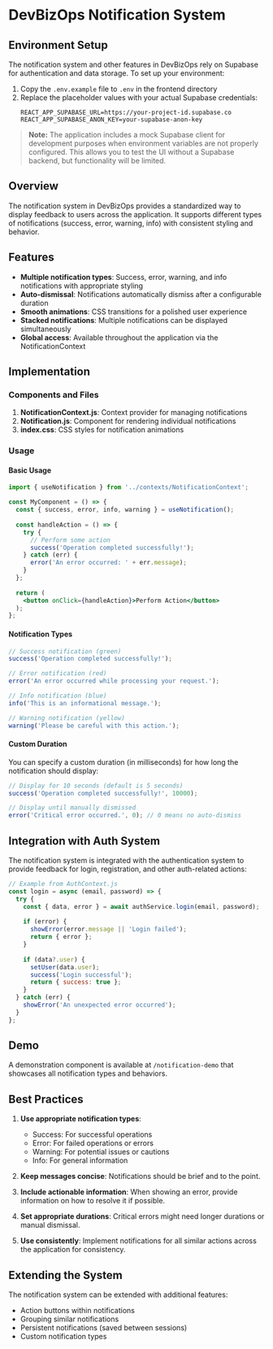 # DevBizOps Notification System

## Environment Setup

The notification system and other features in DevBizOps rely on Supabase for authentication and data storage. To set up your environment:

1. Copy the `.env.example` file to `.env` in the frontend directory
2. Replace the placeholder values with your actual Supabase credentials:
   ```
   REACT_APP_SUPABASE_URL=https://your-project-id.supabase.co
   REACT_APP_SUPABASE_ANON_KEY=your-supabase-anon-key
   ```

> **Note:** The application includes a mock Supabase client for development purposes when environment variables are not properly configured. This allows you to test the UI without a Supabase backend, but functionality will be limited.

## Overview

The notification system in DevBizOps provides a standardized way to display feedback to users across the application. It supports different types of notifications (success, error, warning, info) with consistent styling and behavior.

## Features

- **Multiple notification types**: Success, error, warning, and info notifications with appropriate styling
- **Auto-dismissal**: Notifications automatically dismiss after a configurable duration
- **Smooth animations**: CSS transitions for a polished user experience
- **Stacked notifications**: Multiple notifications can be displayed simultaneously
- **Global access**: Available throughout the application via the NotificationContext

## Implementation

### Components and Files

1. **NotificationContext.js**: Context provider for managing notifications
2. **Notification.js**: Component for rendering individual notifications
3. **index.css**: CSS styles for notification animations

### Usage

#### Basic Usage

```jsx
import { useNotification } from '../contexts/NotificationContext';

const MyComponent = () => {
  const { success, error, info, warning } = useNotification();
  
  const handleAction = () => {
    try {
      // Perform some action
      success('Operation completed successfully!');
    } catch (err) {
      error('An error occurred: ' + err.message);
    }
  };
  
  return (
    <button onClick={handleAction}>Perform Action</button>
  );
};
```

#### Notification Types

```jsx
// Success notification (green)
success('Operation completed successfully!');

// Error notification (red)
error('An error occurred while processing your request.');

// Info notification (blue)
info('This is an informational message.');

// Warning notification (yellow)
warning('Please be careful with this action.');
```

#### Custom Duration

You can specify a custom duration (in milliseconds) for how long the notification should display:

```jsx
// Display for 10 seconds (default is 5 seconds)
success('Operation completed successfully!', 10000);

// Display until manually dismissed
error('Critical error occurred.', 0); // 0 means no auto-dismiss
```

## Integration with Auth System

The notification system is integrated with the authentication system to provide feedback for login, registration, and other auth-related actions:

```jsx
// Example from AuthContext.js
const login = async (email, password) => {
  try {
    const { data, error } = await authService.login(email, password);
    
    if (error) {
      showError(error.message || 'Login failed');
      return { error };
    }
    
    if (data?.user) {
      setUser(data.user);
      success('Login successful');
      return { success: true };
    }
  } catch (err) {
    showError('An unexpected error occurred');
  }
};
```

## Demo

A demonstration component is available at `/notification-demo` that showcases all notification types and behaviors.

## Best Practices

1. **Use appropriate notification types**:
   - Success: For successful operations
   - Error: For failed operations or errors
   - Warning: For potential issues or cautions
   - Info: For general information

2. **Keep messages concise**: Notifications should be brief and to the point.

3. **Include actionable information**: When showing an error, provide information on how to resolve it if possible.

4. **Set appropriate durations**: Critical errors might need longer durations or manual dismissal.

5. **Use consistently**: Implement notifications for all similar actions across the application for consistency.

## Extending the System

The notification system can be extended with additional features:

- Action buttons within notifications
- Grouping similar notifications
- Persistent notifications (saved between sessions)
- Custom notification types
